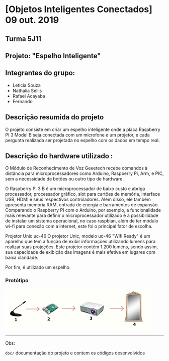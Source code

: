 # [Objetos Inteligentes Conectados] 09 out. 2019

## Turma 5J11
## Projeto: "Espelho Inteligente"
## Integrantes do grupo:

* Leticia Souza
* Nathalia Sellis
* Rafael Acayaba
* Fernando 

## Descrição resumida do projeto

O projeto consiste em criar um espelho inteligente onde a placa Raspberry PI 3 Model B seja conectada com um microfone e um projetor, e cada pergunta realizada ser projetada no espelho com os dados em tempo real. 

## Descrição do hardware utilizado :


O Módulo de Reconhecimento de Voz Geeetech recebe comandos à distância para microprocessadores como Arduino, Raspberry Pi, Arm, e PIC, sem a necessidade de botões ou outro tipo de hardware.


O Raspberry PI 3 B é um microprocessador de baixo custo e abriga processador, processador gráfico, slot para cartões de memória, interface USB, HDMI e seus respectivos controladores. Além disso, ele também apresenta memória RAM, entrada de energia e barramentos de expansão.
Comparando o Raspberry PI com o Arduino, por exemplo, a funcionalidade mais relevante para definir o microprocessador utilizado é a possibilidade de instalar um sistema operacional, no caso raspbian, além de ter módulo wi-fi para conexão com a internet, este foi o principal fator de escolha. 


Projetor Unic uc-46
O projetor Unic, modelo uc-46 "Wifi Ready" é um aparelho que tem a função de exibir informações utilizando lumens para realizar suas projeções. Este projetor contém 1.200 lumens, sendo assim, sua capacidade de exibição das imagens é mais efetiva em lugares com baixa claridade.

	
Por fim, é utilizado um espelho.

 
 ### Protótipo
![](prototipo.png)
 
_______________________________________
Obs:

`doc/` documentação do projeto e contem os códigos desenvolvidos
